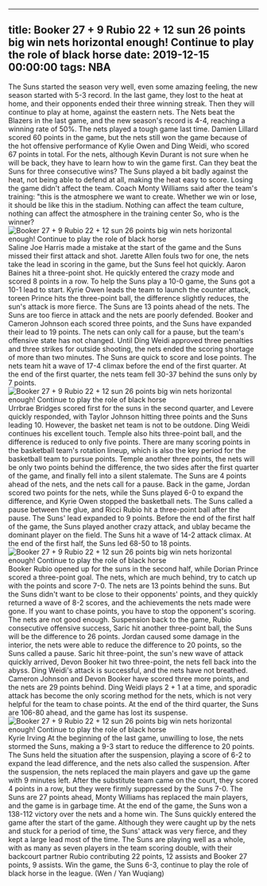 
---
title: Booker 27 + 9 Rubio 22 + 12 sun 26 points big win nets horizontal enough! Continue to play the role of black horse
date: 2019-12-15 00:00:00
tags:  NBA
---
The Suns started the season very well, even some amazing feeling, the new season started with 5-3 record. In the last game, they lost to the heat at home, and their opponents ended their three winning streak. Then they will continue to play at home, against the eastern nets. The Nets beat the Blazers in the last game, and the new season's record is 4-4, reaching a winning rate of 50%.
The nets played a tough game last time. Damien Lillard scored 60 points in the game, but the nets still won the game because of the hot offensive performance of Kylie Owen and Ding Weidi, who scored 67 points in total. For the nets, although Kevin Durant is not sure when he will be back, they have to learn how to win the game first. Can they beat the Suns for three consecutive wins?
The Suns played a bit badly against the heat, not being able to defend at all, making the heat easy to score. Losing the game didn't affect the team. Coach Monty Williams said after the team's training: "this is the atmosphere we want to create. Whether we win or lose, it should be like this in the stadium. Nothing can affect the team culture, nothing can affect the atmosphere in the training center
So, who is the winner?
![Booker 27 + 9 Rubio 22 + 12 sun 26 points big win nets horizontal enough! Continue to play the role of black horse](cc6135c5db354e87999df804f7ff921c.jpg)
Saline
Joe Harris made a mistake at the start of the game and the Suns missed their first attack and shot. Jarette Allen fouls two for one, the nets take the lead in scoring in the game, but the Suns feel hot quickly. Aaron Baines hit a three-point shot. He quickly entered the crazy mode and scored 8 points in a row. To help the Suns play a 10-0 game, the Suns got a 10-1 lead to start.
Kyrie Owen leads the team to launch the counter attack, toreen Prince hits the three-point ball, the difference slightly reduces, the sun's attack is more fierce. The Suns are 13 points ahead of the nets. The Suns are too fierce in attack and the nets are poorly defended. Booker and Cameron Johnson each scored three points, and the Suns have expanded their lead to 19 points.
The nets can only call for a pause, but the team's offensive state has not changed. Until Ding Weidi approved three penalties and three strikes for outside shooting, the nets ended the scoring shortage of more than two minutes. The Suns are quick to score and lose points. The nets team hit a wave of 17-4 climax before the end of the first quarter. At the end of the first quarter, the nets team fell 30-37 behind the suns only by 7 points.
![Booker 27 + 9 Rubio 22 + 12 sun 26 points big win nets horizontal enough! Continue to play the role of black horse](504deb32bb84468f9aa867adbff76caa.jpg)
Urrbrae
Bridges scored first for the suns in the second quarter, and Levere quickly responded, with Taylor Johnson hitting three points and the Suns leading 10. However, the basket net team is not to be outdone. Ding Weidi continues his excellent touch. Temple also hits three-point ball, and the difference is reduced to only five points. There are many scoring points in the basketball team's rotation lineup, which is also the key period for the basketball team to pursue points.
Temple another three points, the nets will be only two points behind the difference, the two sides after the first quarter of the game, and finally fell into a silent stalemate. The Suns are 4 points ahead of the nets, and the nets call for a pause. Back in the game, Jordan scored two points for the nets, while the Suns played 6-0 to expand the difference, and Kyrie Owen stopped the basketball nets.
The Suns called a pause between the glue, and Ricci Rubio hit a three-point ball after the pause. The Suns' lead expanded to 9 points. Before the end of the first half of the game, the Suns played another crazy attack, and ublay became the dominant player on the field. The Suns hit a wave of 14-2 attack climax. At the end of the first half, the Suns led 68-50 to 18 points.
![Booker 27 + 9 Rubio 22 + 12 sun 26 points big win nets horizontal enough! Continue to play the role of black horse](6de43e0dbd294ad58c4a12f32a93523d.jpg)
Booker
Rubio opened up for the suns in the second half, while Dorian Prince scored a three-point goal. The nets, which are much behind, try to catch up with the points and score 7-0. The nets are 13 points behind the suns. But the Suns didn't want to be close to their opponents' points, and they quickly returned a wave of 8-2 scores, and the achievements the nets made were gone. If you want to chase points, you have to stop the opponent's scoring. The nets are not good enough.
Suspension back to the game, Rubio consecutive offensive success, Saric hit another three-point ball, the Suns will be the difference to 26 points. Jordan caused some damage in the interior, the nets were able to reduce the difference to 20 points, so the Suns called a pause. Saric hit three-point, the sun's new wave of attack quickly arrived, Devon Booker hit two three-point, the nets fell back into the abyss.
Ding Weidi's attack is successful, and the nets have not breathed. Cameron Johnson and Devon Booker have scored three more points, and the nets are 29 points behind. Ding Weidi plays 2 + 1 at a time, and sporadic attack has become the only scoring method for the nets, which is not very helpful for the team to chase points. At the end of the third quarter, the Suns are 106-80 ahead, and the game has lost its suspense.
![Booker 27 + 9 Rubio 22 + 12 sun 26 points big win nets horizontal enough! Continue to play the role of black horse](1062436fb91f42718128e822d13bd310.jpg)
Kyrie Irving 
At the beginning of the last game, unwilling to lose, the nets stormed the Suns, making a 9-3 start to reduce the difference to 20 points. The Suns held the situation after the suspension, playing a score of 6-2 to expand the lead difference, and the nets also called the suspension. After the suspension, the nets replaced the main players and gave up the game with 9 minutes left. After the substitute team came on the court, they scored 4 points in a row, but they were firmly suppressed by the Suns 7-0.
The Suns are 27 points ahead, Monty Williams has replaced the main players, and the game is in garbage time. At the end of the game, the Suns won a 138-112 victory over the nets and a home win.
The Suns quickly entered the game after the start of the game. Although they were caught up by the nets and stuck for a period of time, the Suns' attack was very fierce, and they kept a large lead most of the time. The Suns are playing well as a whole, with as many as seven players in the team scoring double, with their backcourt partner Rubio contributing 22 points, 12 assists and Booker 27 points, 9 assists.
Win the game, the Suns 6-3, continue to play the role of black horse in the league.
(Wen / Yan Wuqiang)